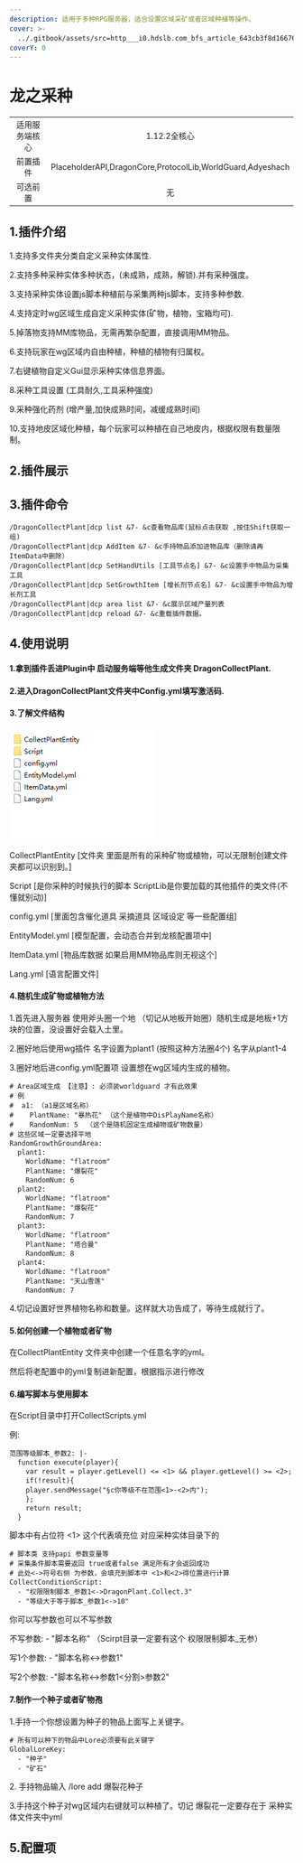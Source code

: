 ```yaml
---
description: 适用于多种RPG服务器，适合设置区域采矿或者区域种植等操作。
cover: >-
  ../.gitbook/assets/src=http___i0.hdslb.com_bfs_article_643cb3f8d166763b7f2ea894adeffe7b93301acb.jpg&refer=http___i0.hdslb.jpg
coverY: 0
---
```


# 龙之采种

|         |                                                            |
| :-----: | :--------------------------------------------------------: |
| 适用服务端核心 |                          1.12.2全核心                         |
|   前置插件  | PlaceholderAPI,DragonCore,ProtocolLib,WorldGuard,Adyeshach |
|   可选前置  |                              无                             |

## 1.插件介绍 <a href="#1.-cha-jian-jie-shao" id="1.-cha-jian-jie-shao"></a>

1.支持多文件夹分类自定义采种实体属性.

2.支持多种采种实体多种状态，(未成熟，成熟，解锁).并有采种强度。

3.支持采种实体设置js脚本种植前与采集两种js脚本，支持多种参数.

4.支持定时wg区域生成自定义采种实体(矿物，植物，宝箱均可).

5.掉落物支持MM库物品，无需再繁杂配置，直接调用MM物品。

6.支持玩家在wg区域内自由种植，种植的植物有归属权。

7.右键植物自定义Gui显示采种实体信息界面。

8.采种工具设置 (工具耐久,工具采种强度)

9.采种强化药剂 (增产量,加快成熟时间，减缓成熟时间)

10.支持地皮区域化种植，每个玩家可以种植在自己地皮内，根据权限有数量限制。

## 2.插件展示 <a href="#2.-cha-jian-zhan-shi" id="2.-cha-jian-zhan-shi"></a>

## 3.插件命令 <a href="#2.-cha-jian-zhan-shi" id="2.-cha-jian-zhan-shi"></a>

```
/DragonCollectPlant|dcp list &7- &c查看物品库(鼠标点击获取 ,按住Shift获取一组)
/DragonCollectPlant|dcp AddItem &7- &c手持物品添加进物品库（删除请再ItemData中删除）
/DragonCollectPlant|dcp SetHandUtils [工具节点名] &7- &c设置手中物品为采集工具
/DragonCollectPlant|dcp SetGrowthItem [增长剂节点名] &7- &c设置手中物品为增长剂工具
/DragonCollectPlant|dcp area list &7- &c展示区域产量列表
/DragonCollectPlant|dcp reload &7- &c重载插件数据。
```



## 4.使用说明 <a href="#4.-shi-yong-shuo-ming" id="4.-shi-yong-shuo-ming"></a>

#### 1.拿到插件丢进Plugin中 启动服务端等他生成文件夹 DragonCollectPlant.

#### 2.进入DragonCollectPlant文件夹中Config.yml填写激活码.

#### 3.了解文件结构

![](<../.gitbook/assets/image (3).png>)

CollectPlantEntity \[文件夹 里面是所有的采种矿物或植物，可以无限制创建文件夹都可以识别到。]

Script \[是你采种的时候执行的脚本 ScriptLib是你要加载的其他插件的类文件(不懂就别动)]

config.yml \[里面包含催化道具 采摘道具 区域设定 等一些配置组]

EntityModel.yml \[模型配置，会动态合并到龙核配置项中]

ItemData.yml \[物品库数据 如果启用MM物品库则无视这个]

Lang.yml \[语言配置文件]

#### 4.随机生成矿物或植物方法

1.首先进入服务器 使用斧头圈一个地 （切记从地板开始圈）随机生成是地板+1方块的位置，没设置好会载入土里。

2.圈好地后使用wg插件 名字设置为plant1 (按照这种方法圈4个) 名字从plant1-4

3.圈好地后进config.yml配置项 设置想在wg区域内生成的植物。

```
# Area区域生成 【注意】: 必须装worldguard 才有此效果
# 例
#  a1: （a1是区域名称）
#    PlantName: "暴热花" （这个是植物中DisPlayName名称）
#    RandomNum: 5  （这个是随机固定生成植物或矿物数量）
# 这些区域一定要选择平地
RandomGrowthGroundArea:
  plant1:
    WorldName: "flatroom"
    PlantName: "爆裂花"
    RandomNum: 6
  plant2:
    WorldName: "flatroom"
    PlantName: "爆裂花"
    RandomNum: 7
  plant3:
    WorldName: "flatroom"
    PlantName: "塔合曼"
    RandomNum: 8
  plant4:
    WorldName: "flatroom"
    PlantName: "天山雪莲"
    RandomNum: 7
```

4.切记设置好世界植物名称和数量。这样就大功告成了，等待生成就行了。

#### 5.如何创建一个植物或者矿物

在CollectPlantEntity 文件夹中创建一个任意名字的yml。

然后将老配置中的yml复制进新配置，根据指示进行修改

#### 6.编写脚本与使用脚本

在Script目录中打开CollectScripts.yml

例:&#x20;

```
范围等级脚本_参数2: |-
  function execute(player){
    var result = player.getLevel() <= <1> && player.getLevel() >= <2>;
    if(!result){
  	player.sendMessage("§c你等级不在范围<1>-<2>内");
    };
    return result;
  }
```

脚本中有占位符 <1> 这个代表填充位 对应采种实体目录下的

```
# 脚本类 支持papi 参数变量等
# 采集条件脚本需要返回 true或者false 满足所有才会返回成功
# 此处<->符号右侧 为参数，会填充到脚本中 <1>和<2>得位置进行计算
CollectConditionScript:
  - "权限限制脚本_参数1<->DragonPlant.Collect.3"
  - "等级大于等于脚本_参数1<->10"
```

你可以写参数也可以不写参数

不写参数:  - "脚本名称" （Scirpt目录一定要有这个 权限限制脚本\_无参）

写1个参数: - "脚本名称<->参数1"

写2个参数: -"脚本名称<->参数1<分割>参数2"

#### 7.制作一个种子或者矿物孢

1.手持一个你想设置为种子的物品上面写上关键字。

```
# 所有可以种下的物品中Lore必须要有此关键字
GlobalLoreKey:
  - "种子"
  - "矿石"
```

2\. 手持物品输入 /lore add 爆裂花种子

3.手持这个种子对wg区域内右键就可以种植了。切记 爆裂花一定要存在于 采种实体文件夹中yml

## 5.配置项


